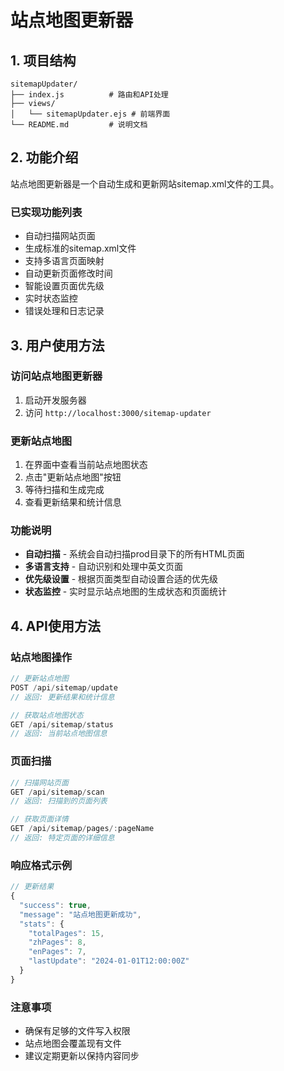 # 站点地图更新器

## 1. 项目结构

```
sitemapUpdater/
├── index.js          # 路由和API处理
├── views/
│   └── sitemapUpdater.ejs # 前端界面
└── README.md         # 说明文档
```

## 2. 功能介绍

站点地图更新器是一个自动生成和更新网站sitemap.xml文件的工具。

### 已实现功能列表

- 自动扫描网站页面
- 生成标准的sitemap.xml文件
- 支持多语言页面映射
- 自动更新页面修改时间
- 智能设置页面优先级
- 实时状态监控
- 错误处理和日志记录

## 3. 用户使用方法

### 访问站点地图更新器
1. 启动开发服务器
2. 访问 `http://localhost:3000/sitemap-updater`

### 更新站点地图
1. 在界面中查看当前站点地图状态
2. 点击"更新站点地图"按钮
3. 等待扫描和生成完成
4. 查看更新结果和统计信息

### 功能说明
- **自动扫描** - 系统会自动扫描prod目录下的所有HTML页面
- **多语言支持** - 自动识别和处理中英文页面
- **优先级设置** - 根据页面类型自动设置合适的优先级
- **状态监控** - 实时显示站点地图的生成状态和页面统计

## 4. API使用方法

### 站点地图操作
```javascript
// 更新站点地图
POST /api/sitemap/update
// 返回: 更新结果和统计信息

// 获取站点地图状态
GET /api/sitemap/status
// 返回: 当前站点地图信息
```

### 页面扫描
```javascript
// 扫描网站页面
GET /api/sitemap/scan
// 返回: 扫描到的页面列表

// 获取页面详情
GET /api/sitemap/pages/:pageName
// 返回: 特定页面的详细信息
```

### 响应格式示例
```javascript
// 更新结果
{
  "success": true,
  "message": "站点地图更新成功",
  "stats": {
    "totalPages": 15,
    "zhPages": 8,
    "enPages": 7,
    "lastUpdate": "2024-01-01T12:00:00Z"
  }
}
```

### 注意事项

- 确保有足够的文件写入权限
- 站点地图会覆盖现有文件
- 建议定期更新以保持内容同步